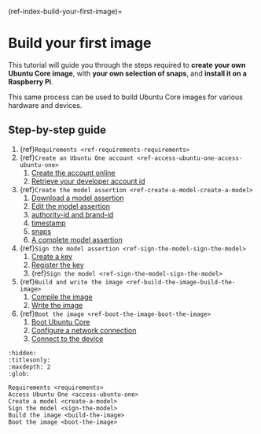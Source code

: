 (ref-index-build-your-first-image)=
# Build your first image

This tutorial will guide you through the steps required to **create your own Ubuntu Core image**, with **your own selection of snaps**, and **install it on a Raspberry Pi**.  

This same process can be used to build Ubuntu Core images for various hardware and devices.

## Step-by-step guide



1. {ref}`Requirements <ref-requirements-requirements>`
1. {ref}`Create an Ubuntu One account <ref-access-ubuntu-one-access-ubuntu-one>`
   1. [Create the account online](access-ubuntu-one.md#create-an-ubuntu-one-account)
   1. [Retrieve your developer account id](access-ubuntu-one.md#retrieve-your-developer-account-id)
1. {ref}`Create the model assertion <ref-create-a-model-create-a-model>`
   1. [Download a model assertion](create-a-model.md#download-a-model-file)
   1. [Edit the model assertion](create-a-model.md#edit-the-model-file)
   1. [authority-id and brand-id](create-a-model.md#authority-id-and-brand-id)
   1. [timestamp](create-a-model.md#timestamp)
   1. [snaps](create-a-model.md#snaps)
   1. [A complete model assertion](create-a-model.md#complete-model-example)
1. {ref}`Sign the model assertion <ref-sign-the-model-sign-the-model>`
   1. [Create a key](sign-the-model.md#create-a-key)
   1. [Register the key](sign-the-model.md#register-the-key)
   1. {ref}`Sign the model <ref-sign-the-model-sign-the-model>`
1. {ref}`Build and write the image <ref-build-the-image-build-the-image>`
   1. [Compile the image](build-the-image.md#compile-the-image)
   1. [Write the image](build-the-image.md#write-the-image)
1. {ref}`Boot the image <ref-boot-the-image-boot-the-image>`
   1. [Boot Ubuntu Core](boot-the-image.md#boot-ubuntu-core)
   1. [Configure a network connection](boot-the-image.md#configure-a-network-connection)
   1. [Connect to the device](boot-the-image.md#connect-to-the-device)

```{toctree}
:hidden:
:titlesonly:
:maxdepth: 2
:glob:

Requirements <requirements>
Access Ubuntu One <access-ubuntu-one>
Create a model <create-a-model>
Sign the model <sign-the-model>
Build the image <build-the-image>
Boot the image <boot-the-image>
